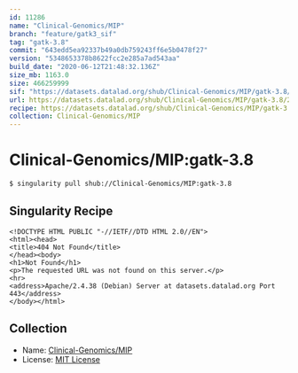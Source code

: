 ```yaml
---
id: 11286
name: "Clinical-Genomics/MIP"
branch: "feature/gatk3_sif"
tag: "gatk-3.8"
commit: "643edd5ea92337b49a0db759243ff6e5b0478f27"
version: "5348653378b8622fcc2e285a7ad543aa"
build_date: "2020-06-12T21:48:32.136Z"
size_mb: 1163.0
size: 466259999
sif: "https://datasets.datalad.org/shub/Clinical-Genomics/MIP/gatk-3.8/2020-06-12-643edd5e-53486533/5348653378b8622fcc2e285a7ad543aa.sif"
url: https://datasets.datalad.org/shub/Clinical-Genomics/MIP/gatk-3.8/2020-06-12-643edd5e-53486533/
recipe: https://datasets.datalad.org/shub/Clinical-Genomics/MIP/gatk-3.8/2020-06-12-643edd5e-53486533/Singularity
collection: Clinical-Genomics/MIP
---
```


# Clinical-Genomics/MIP:gatk-3.8

```bash
$ singularity pull shub://Clinical-Genomics/MIP:gatk-3.8
```

## Singularity Recipe

```singularity
<!DOCTYPE HTML PUBLIC "-//IETF//DTD HTML 2.0//EN">
<html><head>
<title>404 Not Found</title>
</head><body>
<h1>Not Found</h1>
<p>The requested URL was not found on this server.</p>
<hr>
<address>Apache/2.4.38 (Debian) Server at datasets.datalad.org Port 443</address>
</body></html>
```

## Collection

 - Name: [Clinical-Genomics/MIP](https://github.com/Clinical-Genomics/MIP)
 - License: [MIT License](https://api.github.com/licenses/mit)

